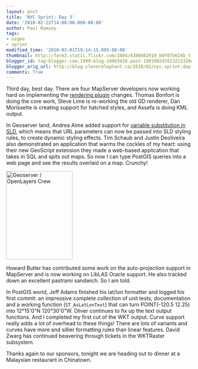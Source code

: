 ```yaml
---
layout: post
title: 'NYC Sprint: Day 3'
date: '2010-02-22T14:00:00.000-08:00'
author: Paul Ramsey
tags:
- osgeo
- sprint
modified_time: '2010-03-01T19:14:15.095-08:00'
thumbnail: http://farm3.static.flickr.com/2804/4380402910_b0f07b624b_t.jpg
blogger_id: tag:blogger.com,1999:blog-14903426.post-1991992435132133204
blogger_orig_url: http://blog.cleverelephant.ca/2010/02/nyc-sprint-day-3.html
comments: True
---
```


Third day, best day. There are four MapServer developers now working hard on implementing the [rendering plugin](http://trac.osgeo.org/mapserver/wiki/RenderingPluginStatus) changes. Thomas Bonfort is doing the core work, Steve Lime is re-working the old GD renderer, Dan Morissette is creating support for hatched styles, and Assefa is doing KML output.

In Geoserver land, Andrea Aime added support for [variable substitution in SLD](http://old.nabble.com/Variable-substitution-in-SLD-ts27689445.html), which means that URL parameters can now be passed into SLD styling rules, to create dynamic styling effects. Tim Schaub and Justin Deoliveira also demonstrated an application that warms the cockles of my heart:  using their new GeoScript extension they made a web-based application that takes in SQL and spits out maps. So now I can type PostGIS queries into a web page and see the results overlaid on a map. Crunchy!

<img src="http://farm3.static.flickr.com/2804/4380402910_b0f07b624b_m.jpg" width="180" height="240" alt="Geoserver / OpenLayers Crew" />

Howard Butler has contributed some work on the auto-projection support in MapServer and is now working on LibLAS Oracle support. He also tracked down an excellent pastrami sandwich. So I am told.

In PostGIS world, Jeff Adams finished his lat/lon formatter and logged his first commit: an impressive complete collection of unit tests, documentation and a working function (`ST_AsLatLonText`) that can turn POINT(-120.5 12.25) into 12°15'0"N 120°30'0"W. Oliver continues to fix up the text output functions. And I completed my first cut of the WKT output. Curve support really adds a lot of overhead to these things! There are lots of variants and curves have more and sillier formatting rules than linear features. David Zwarg has continued beavering through tickets in the WKTRaster subsystem.

Thanks again to our sponsors, tonight we are heading out to dinner at a Malaysian restaurant in Chinatown.
